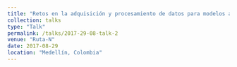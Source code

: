 ```yaml
---
title: "Retos en la adquisición y procesamiento de datos para modelos acústicos. Sistemas de monitoreo low-cost de ruido y lumínica."
collection: talks
type: "Talk"
permalink: /talks/2017-29-08-talk-2
venue: "Ruta-N"
date: 2017-08-29
location: "Medellín, Colombia"
---
```

